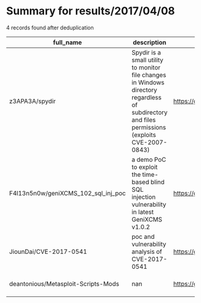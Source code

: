 
# Summary for results/2017/04/08
    
4 records found after deduplication

| full_name | description | html_url | matched_list | matched_count | pushed_at | size | stargazers_count | language | forks_count | vul_ids |
|-------------------------------------|--------------------------------------------------------------------------------------------------------------------------------------------------|--------------------------------------------------------|-------------------------------------------|-----------------|---------------------------|--------|--------------------|------------|---------------|-------------------|
| z3APA3A/spydir | Spydir is a small utility to monitor file changes in Windows directory regardless of subdirectory and files permissions (exploits CVE-2007-0843) | https://github.com/z3APA3A/spydir | ['exploit'] | 1 | 2017-04-08 16:40:03+00:00 | 18 | 8 | C | 4 | ['CVE-2007-0843'] |
| F4l13n5n0w/geniXCMS_102_sql_inj_poc | a demo PoC to exploit the time-based blind SQL injection vulnerability in latest GeniXCMS v1.0.2 | https://github.com/F4l13n5n0w/geniXCMS_102_sql_inj_poc | ['exploit', 'vulnerability poc'] | 2 | 2017-04-08 10:54:58+00:00 | 3 | 0 | Python | 0 | [] |
| JiounDai/CVE-2017-0541 | poc and vulnerability analysis of CVE-2017-0541 | https://github.com/JiounDai/CVE-2017-0541 | ['cve poc', 'cve-2', 'vulnerability poc'] | 3 | 2017-04-08 14:45:44+00:00 | 941 | 19 | | 11 | ['CVE-2017-0541'] |
| deantonious/Metasploit-Scripts-Mods | nan | https://github.com/deantonious/Metasploit-Scripts-Mods | ['metasploit module OR payload'] | 1 | 2017-04-08 14:45:37+00:00 | 0 | 0 | nan | 1 | [] |
